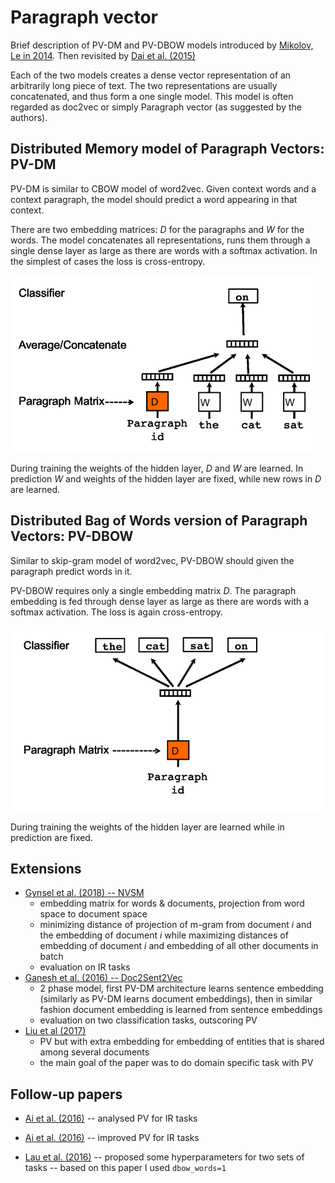 [paper]: https://arxiv.org/abs/1405.4053
[imgs/pv-dm]: ./imgs/pv-dm.png
[imgs/pv-dbow]: ./imgs/pv-dbow.png

# Paragraph vector

Brief description of PV-DM and PV-DBOW models introduced by [Mikolov, Le in
2014][paper]. Then revisited by [Dai et al. (2015)](https://arxiv.org/pdf/1507.07998.pdf)

Each of the two models creates a dense vector representation of an arbitrarily
long piece of text. The two representations are usually concatenated, and thus
form a one single model. This model is often regarded as doc2vec or simply
Paragraph vector (as suggested by the authors).

## Distributed Memory model of Paragraph Vectors: PV-DM

PV-DM is similar to CBOW model of word2vec. Given context words and a context
paragraph, the model should predict a word appearing in that context.

There are two embedding matrices: $D$ for the paragraphs and $W$ for the words.
The model concatenates all representations, runs them through a single dense
layer as large as there are words with a softmax activation. In the simplest of
cases the loss is cross-entropy.

![PV-DM][imgs/pv-dm]

During training the weights of the hidden layer, $D$ and $W$ are learned. In
prediction $W$ and weights of the hidden layer are fixed, while new rows in $D$
are learned.

## Distributed Bag of Words version of Paragraph Vectors: PV-DBOW

Similar to skip-gram model of word2vec, PV-DBOW should given the paragraph
predict words in it.

PV-DBOW requires only a single embedding matrix $D$. The paragraph embedding is
fed through dense layer as large as there are words with a softmax activation.
The loss is again cross-entropy.

![PV-DBOW][imgs/pv-dbow]

During training the weights of the hidden layer are learned while in prediction
are fixed.

## Extensions

- [Gynsel et al. (2018) -- NVSM](https://dl.acm.org/doi/abs/10.1145/3196826)
    - embedding matrix for words & documents, projection from word space to document space
    - minimizing distance of projection of m-gram from document $i$ and the embedding of
  document $i$ while maximizing distances of embedding of document $i$ and
  embedding of all other documents in batch
    - evaluation on IR tasks
- [Ganesh et al. (2016) --
  Doc2Sent2Vec](http://audentia-gestion.fr/MICROSOFT/jawahar16_sigir.pdf)
    - 2 phase model, first PV-DM architecture learns sentence embedding
      (similarly as PV-DM learns document embeddings), then in similar fashion
      document embedding is learned from sentence embeddings
    - evaluation on two classification tasks, outscoring PV
- [Liu et al
  (2017)](https://ieeexplore.ieee.org/stamp/stamp.jsp?tp=&arnumber=7966147)
    - PV but with extra embedding for embedding of entities that is shared among
      several documents
    - the main goal of the paper was to do domain specific task with
      PV


## Follow-up papers

- [Ai et al. (2016)](https://dl.acm.org/doi/abs/10.1145/2970398.2970409) --
  analysed PV for IR tasks
- [Ai et al. (2016)](https://dl.acm.org/doi/abs/10.1145/2911451.2914688) --
  improved PV for IR tasks

- [Lau et al. (2016)](https://arxiv.org/pdf/1607.05368.pdf) -- proposed some
  hyperparameters for two sets of tasks
    -- based on this paper I used `dbow_words=1`
